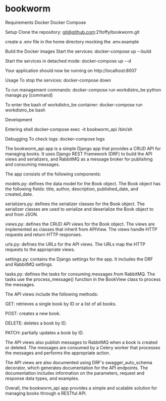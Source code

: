 # bookworm


Requirements
Docker
Docker Compose


Setup
Clone the repository: git@github.com:21toffy/bookworm.git


create a .env file in the home directory mocking the .env.example




Build the Docker images Start the services: docker-compose up --build

Start the services in detached mode: docker-compose up --d

Your application should now be running on http://localhost:8007

Usage
To stop the services: 
docker-compose down


To run management commands: docker-compose run workdistro_be python manage.py [command]

To enter the bash of workdistro_be container: docker-compose run workdistro_be bash

Development 

Entering shell
docker-compose exec -it bookworm_api /bin/sh

Debugging
To check logs: docker-compose logs


The bookworm_api app is a simple Django app that provides a CRUD API for managing books. It uses Django REST Framework (DRF) to build the API views and serializers, and RabbitMQ as a message broker for publishing and consuming messages.

The app consists of the following components:

models.py: defines the data model for the Book object. The Book object has the following fields: title, author, description, published_date, and created_date.

serializers.py: defines the serializer classes for the Book object. The serializer classes are used to serialize and deserialize the Book object to and from JSON.

views.py: defines the CRUD API views for the Book object. The views are implemented as classes that inherit from APIView. The views handle HTTP requests and return HTTP responses.

urls.py: defines the URLs for the API views. The URLs map the HTTP requests to the appropriate views.

settings.py: contains the Django settings for the app. It includes the DRF and RabbitMQ settings.

tasks.py: defines the tasks for consuming messages from RabbitMQ. The tasks use the process_message() function in the BookView class to process the messages.

The API views include the following methods:

GET: retrieves a single book by ID or a list of all books.

POST: creates a new book.

DELETE: deletes a book by ID.

PATCH: partially updates a book by ID.

The API views also publish messages to RabbitMQ when a book is created or deleted. The messages are consumed by a Celery worker that processes the messages and performs the appropriate action.

The API views are also documented using DRF's swagger_auto_schema decorator, which generates documentation for the API endpoints. The documentation includes information on the parameters, request and response data types, and examples.

Overall, the bookworm_api app provides a simple and scalable solution for managing books through a RESTful API.

